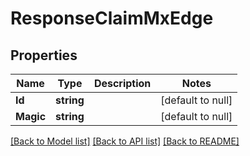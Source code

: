 # ResponseClaimMxEdge

## Properties
Name | Type | Description | Notes
------------ | ------------- | ------------- | -------------
**Id** | **string** |  | [default to null]
**Magic** | **string** |  | [default to null]

[[Back to Model list]](../README.md#documentation-for-models) [[Back to API list]](../README.md#documentation-for-api-endpoints) [[Back to README]](../README.md)

